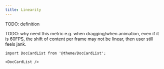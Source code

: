```yaml
---
title: Linearity
---
```


TODO: definition

TODO: why need this metric
e.g. when dragging/when animation, even if it is 60FPS, the shift of content per frame may not be linear, then user
still feels jank.

```mdx-code-block
import DocCardList from '@theme/DocCardList';

<DocCardList />
```

